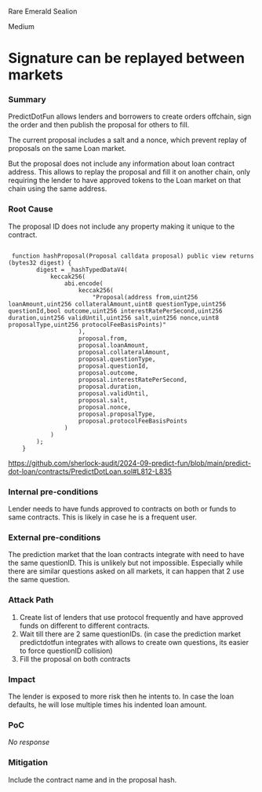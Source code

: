 Rare Emerald Sealion

Medium

# Signature can be replayed between markets

### Summary

PredictDotFun allows lenders and borrowers to create orders offchain, sign the order and then publish the proposal for others to fill.

The current proposal includes a salt and a nonce, which prevent replay of proposals on the same Loan market.

But the proposal does not include any information about loan contract address. 
This allows to replay the proposal and fill it on another chain, only requiring the lender to have approved tokens to the Loan market on that chain using the same address.

### Root Cause

The proposal ID does not include any property making it unique to the contract.
```solidity

 function hashProposal(Proposal calldata proposal) public view returns (bytes32 digest) {
        digest = _hashTypedDataV4(
            keccak256(
                abi.encode(
                    keccak256(
                        "Proposal(address from,uint256 loanAmount,uint256 collateralAmount,uint8 questionType,uint256 questionId,bool outcome,uint256 interestRatePerSecond,uint256 duration,uint256 validUntil,uint256 salt,uint256 nonce,uint8 proposalType,uint256 protocolFeeBasisPoints)"
                    ),
                    proposal.from,
                    proposal.loanAmount,
                    proposal.collateralAmount,
                    proposal.questionType,
                    proposal.questionId,
                    proposal.outcome,
                    proposal.interestRatePerSecond,
                    proposal.duration,
                    proposal.validUntil,
                    proposal.salt,
                    proposal.nonce,
                    proposal.proposalType,
                    proposal.protocolFeeBasisPoints
                )
            )
        );
    }

```
https://github.com/sherlock-audit/2024-09-predict-fun/blob/main/predict-dot-loan/contracts/PredictDotLoan.sol#L812-L835

### Internal pre-conditions

Lender needs to have funds approved to contracts on both or funds to same contracts.
This is likely in case he is a frequent user.  

### External pre-conditions

The prediction market that the loan contracts integrate with need to have the same questionID.
This is unlikely but not impossible. Especially while there are similar questions asked on all markets, it can happen that 2 use the same question.

### Attack Path

1. Create list of lenders that use protocol frequently and have approved funds on different to different contracts.
2. Wait till there are 2 same questionIDs. (in case the prediction market predictdotfun integrates with allows to create own questions, its easier to force questionID collision)
3. Fill the proposal on both contracts 


### Impact

The lender is exposed to more risk then he intents to.
In case the loan defaults, he will lose multiple times his indented loan amount.

### PoC

_No response_

### Mitigation

Include the contract name and in the proposal hash.